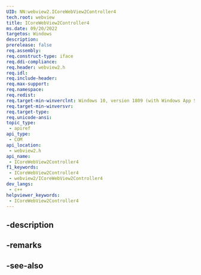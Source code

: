 ```yaml
---
UID: NN:webview2.ICoreWebView2Controller4
tech.root: webview
title: ICoreWebView2Controller4
ms.date: 09/20/2022
targetos: Windows
description: 
prerelease: false
req.assembly: 
req.construct-type: iface
req.ddi-compliance: 
req.header: webview2.h
req.idl: 
req.include-header: 
req.max-support: 
req.namespace: 
req.redist: 
req.target-min-winverclnt: Windows 10, version 1809 (with Windows App SDK 1.1 or later)
req.target-min-winversvr: 
req.target-type: 
req.unicode-ansi: 
topic_type:
 - apiref
api_type:
 - COM
api_location:
 - webview2.h
api_name:
 - ICoreWebView2Controller4
f1_keywords:
 - ICoreWebView2Controller4
 - webview2/ICoreWebView2Controller4
dev_langs:
 - c++
helpviewer_keywords:
 - ICoreWebView2Controller4
---
```


## -description

## -remarks

## -see-also

